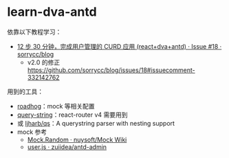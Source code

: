 # learn-dva-antd

依靠以下教程学习：
- [12 步 30 分钟，完成用户管理的 CURD 应用 (react+dva+antd) · Issue #18 · sorrycc/blog](https://github.com/sorrycc/blog/issues/18)
  - v2.0 的修正 https://github.com/sorrycc/blog/issues/18#issuecomment-332142762

用到的工具：
- [roadhog](https://github.com/sorrycc/roadhog)：mock 等相关配置
- [query-string](https://github.com/sindresorhus/query-string)：react-router v4 需要用到
- 或 [ljharb/qs](https://github.com/ljharb/qs)：A querystring parser with nesting support
- mock 参考
  - [Mock.Random · nuysoft/Mock Wiki](https://github.com/nuysoft/Mock/wiki/Mock.Random)
  - [user.js · zuiidea/antd-admin](https://github.com/zuiidea/antd-admin/blob/master/src/mock/user.js)